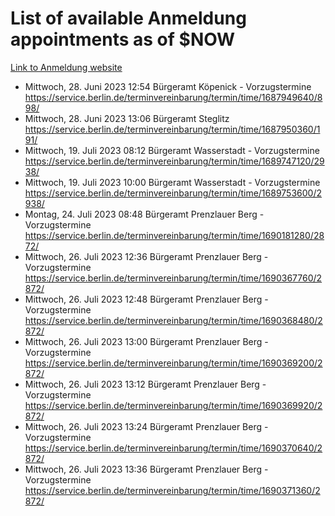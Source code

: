 # List of available Anmeldung appointments as of $NOW
[Link to Anmeldung website](https://service.berlin.de/terminvereinbarung/termin/tag.php?termin=1&anliegen[]=120686&dienstleisterlist=122210,122217,327316,122219,327312,122227,327314,122231,327346,122243,327348,122254,122252,329742,122260,329745,122262,329748,122271,327278,122273,327274,122277,327276,330436,122280,327294,122282,327290,122284,327292,122291,327270,122285,327266,122286,327264,122296,327268,150230,329760,122297,327286,122294,327284,122312,329763,122314,329775,122304,327330,122311,327334,122309,327332,317869,122281,327352,122279,329772,122283,122276,327324,122274,327326,122267,329766,122246,327318,122251,327320,122257,327322,122208,327298,122226,327300&herkunft=http%3A%2F%2Fservice.berlin.de%2Fdienstleistung%2F120686%2F)
- Mittwoch, 28. Juni 2023 12:54 Bürgeramt Köpenick - Vorzugstermine https://service.berlin.de/terminvereinbarung/termin/time/1687949640/898/
- Mittwoch, 28. Juni 2023 13:06 Bürgeramt Steglitz https://service.berlin.de/terminvereinbarung/termin/time/1687950360/191/
- Mittwoch, 19. Juli 2023 08:12 Bürgeramt Wasserstadt - Vorzugstermine https://service.berlin.de/terminvereinbarung/termin/time/1689747120/2938/
- Mittwoch, 19. Juli 2023 10:00 Bürgeramt Wasserstadt - Vorzugstermine https://service.berlin.de/terminvereinbarung/termin/time/1689753600/2938/
- Montag, 24. Juli 2023 08:48 Bürgeramt Prenzlauer Berg - Vorzugstermine https://service.berlin.de/terminvereinbarung/termin/time/1690181280/2872/
- Mittwoch, 26. Juli 2023 12:36 Bürgeramt Prenzlauer Berg - Vorzugstermine https://service.berlin.de/terminvereinbarung/termin/time/1690367760/2872/
- Mittwoch, 26. Juli 2023 12:48 Bürgeramt Prenzlauer Berg - Vorzugstermine https://service.berlin.de/terminvereinbarung/termin/time/1690368480/2872/
- Mittwoch, 26. Juli 2023 13:00 Bürgeramt Prenzlauer Berg - Vorzugstermine https://service.berlin.de/terminvereinbarung/termin/time/1690369200/2872/
- Mittwoch, 26. Juli 2023 13:12 Bürgeramt Prenzlauer Berg - Vorzugstermine https://service.berlin.de/terminvereinbarung/termin/time/1690369920/2872/
- Mittwoch, 26. Juli 2023 13:24 Bürgeramt Prenzlauer Berg - Vorzugstermine https://service.berlin.de/terminvereinbarung/termin/time/1690370640/2872/
- Mittwoch, 26. Juli 2023 13:36 Bürgeramt Prenzlauer Berg - Vorzugstermine https://service.berlin.de/terminvereinbarung/termin/time/1690371360/2872/
